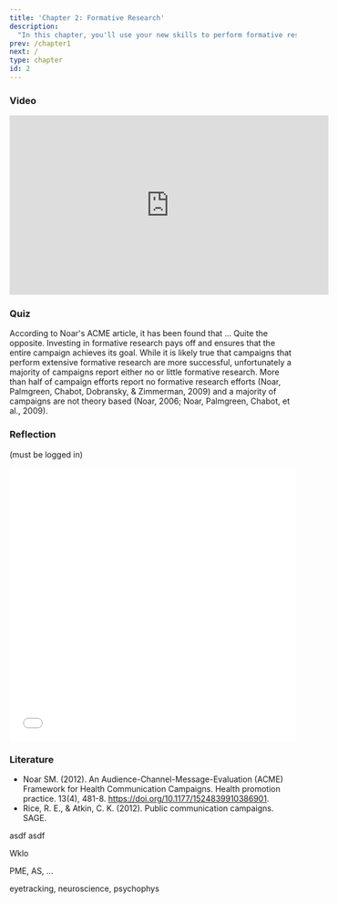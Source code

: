 ```yaml
---
title: 'Chapter 2: Formative Research'
description:
  "In this chapter, you'll use your new skills to perform formative research that informs your campaign. You''ll learn how to conduct a situation analysis, analyze your audience, and understand what prior (communication) efforts exist and what they achieved."
prev: /chapter1
next: /
type: chapter
id: 2
---
```



<exercise id="1" title="Formative research: Overview"  type="video">

### Video
<center><iframe width="560" height="315" src="https://youtu.be/ramH82O-4NA" frameborder="0" allow="accelerometer; autoplay; encrypted-media; gyroscope; picture-in-picture" allowfullscreen></iframe></center>

### Quiz
<p></p>
According to Noar's ACME article,  it has been found that ...    
<choice>
<opt text="most formative research is too expensive compared to its benefits and it can stymie creativity.">
Quite the opposite. Investing in formative research pays off and ensures that the entire campaign achieves its goal.
</opt>
<opt text="about 75 percent of campaigns report formative research and the amount of formative research done correlates with campaign success.">
While it is likely true that campaigns that perform extensive formative research are more successful, unfortunately a majority of campaigns report either no or little formative research.
</opt>
<opt correct="true" text="more  than  half  of  campaign  efforts  report  no  formative  research  efforts.">
More  than  half  of  campaign  efforts  report  no  formative  research  efforts  (Noar,  Palmgreen,  Chabot,  Dobransky,  &  Zimmerman,  2009) and a  majority  of  campaigns  are  not  theory  based  (Noar,  2006;  Noar,  Palmgreen, Chabot, et al., 2009). 
</opt>
</choice>

### Reflection 
(must be logged in)
<center><iframe width="640px" height= "480px" src= "ToDo" frameborder= "0" marginwidth= "0" marginheight= "0" style= "border: none; max-width:100%; max-height:100vh" allowfullscreen webkitallowfullscreen mozallowfullscreen msallowfullscreen> </iframe></center>

### Literature
- Noar SM. (2012). An Audience-Channel-Message-Evaluation (ACME) Framework for Health Communication Campaigns. Health 
promotion practice. 13(4), 481-8. https://doi.org/10.1177/1524839910386901.
- Rice, R. E., & Atkin, C. K. (2012). Public communication campaigns. SAGE.
</exercise>


<exercise id="2" title="Audience Research" type="slides,video">
asdf

</exercise>

<exercise id="3" title="Focus Groups">
  asdf
</exercise>

<exercise id="4" title="Hornik-Woolf Method">

Wklo

</exercise>

<exercise id="5" title="Optimizing language" type="slides,video">

<slides source="chapter2_02_data-structures-2" start="13:475" end="15:47">
</slides>

</exercise>

<exercise id="6" title="Pretesting messages using survey-methods">

PME, AS, ...

</exercise>

<exercise id="7" title="Pretesting messages using biobehavioral methods">
eyetracking, neuroscience, psychophys

</exercise>

<exercise id="8" title="Examining messages on Social Media">


</exercise>

<exercise id="9" title="Modern Tools: AB Testing & Recommender Systems" type="slides,video">

<slides source="chapter2_03_word-vectors-similarity" start="15:58" end="19:47">
</slides>

</exercise>

<exercise id="10" title="AI message generation" type="slides,video">

<slides source="chapter2_03_word-vectors-similarity" start="15:58" end="19:47">
</slides>

</exercise>
